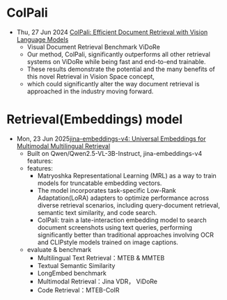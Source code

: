 

# ColPali
- Thu, 27 Jun 2024 [ColPali: Efficient Document Retrieval with Vision Language Models](https://arxiv.org/abs/2407.01449)
  - Visual Document Retrieval Benchmark ViDoRe
  - Our method, ColPali, significantly outperforms all other retrieval systems on ViDoRe while being fast and end-to-end trainable. 
  - These results demonstrate the potential and the many benefits of this novel Retrieval in Vision Space concept, 
  - which could significantly alter the way document retrieval is approached in the industry moving forward. 


# Retrieval(Embeddings) model
- Mon, 23 Jun 2025[jina-embeddings-v4: Universal Embeddings for Multimodal Multilingual Retrieval](https://arxiv.org/abs/2506.18902)
  - Built on Qwen/Qwen2.5-VL-3B-Instruct, jina-embeddings-v4 features:
  - features:
    - Matryoshka Representational Learning (MRL) as a way to train models for truncatable embedding vectors. 
    - The model incorporates task-specific Low-Rank Adaptation(LoRA) adapters to optimize performance across diverse retrieval scenarios, including query-document retrieval, semantic text similarity, and code search.
    - ColPali: train a late-interaction embedding model to search document screenshots using text queries, performing significantly better than traditional approaches involving OCR and CLIPstyle models trained on image captions. 
  - evaluate & benchmark
    - Multilingual Text Retrieval：MTEB & MMTEB
    - Textual Semantic Similarity
    - LongEmbed benchmark
    - Multimodal Retrieval：Jina VDR， ViDoRe
    - Code Retrieval：MTEB-CoIR